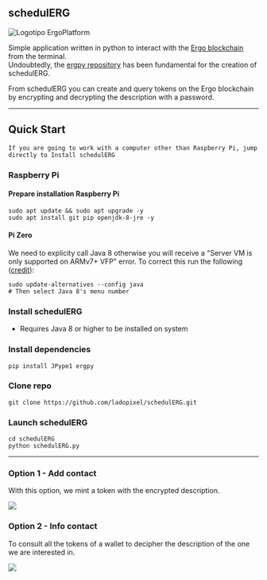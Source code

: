 <h2>schedulERG</h2>

<img src="https://camo.githubusercontent.com/ec19f4f188a819aea16eab8fb5d11c3916eda23f447e34ec2e03a57a321d7f38/68747470733a2f2f6572676f706c6174666f726d2e6f72672f696d672f6c6f676f747970655f77686974652e737667" alt="Logotipo ErgoPlatform">

<p>Simple application written in python to interact with the <a href="https://ergoplatform.org">Ergo blockchain</a> from the terminal.
<br>Undoubtedly, the <a href="https://github.com/mgpai22/ergpy">ergpy repository</a> has been fundamental for the creation of schedulERG.</p>

<p>From schedulERG you can create and query tokens on the Ergo blockchain by encrypting and decrypting the description with a password.</p>

<hr>

<h2>Quick Start</h2>
<code>If you are going to work with a computer other than Raspberry Pi, jump directly to Install schedulERG</code>

<h3>Raspberry Pi</h3>
<h4>Prepare installation Raspberry Pi</h4>

~~~
sudo apt update && sudo apt upgrade -y
sudo apt install git pip openjdk-8-jre -y
~~~

<h4>Pi Zero</h4>

We need to explicity call Java 8 otherwise you will receive a "Server VM is only supported on ARMv7+ VFP" error. To correct this run the following ([credit](https://raspberrypi.stackexchange.com/questions/104203/unable-to-run-java-on-raspberry-pi-zero-vm-is-only-supported-on-armv7-vfp)): 

~~~
sudo update-alternatives --config java
# Then select Java 8's menu number
~~~

<h3>Install schedulERG</h3>
<ul><li>Requires Java 8 or higher to be installed on system</li></ul>

<h3>Install dependencies</h3>

~~~
pip install JPype1 ergpy
~~~

<h3>Clone repo</h3>

~~~
git clone https://github.com/ladopixel/schedulERG.git
~~~

<h3>Launch schedulERG</h3>

~~~
cd schedulERG
python schedulERG.py
~~~

<hr>

<h3>Option 1 - Add contact</h3>
<p>With this option, we mint a token with the encrypted description.</p>
<img src="https://ergotokens.org/schedulERG-Add.png" atl="Add tokens in schedulERG">

<h3>Option 2 - Info contact</h3>
<p>To consult all the tokens of a wallet to decipher the description of the one we are interested in.</p>
<img src="https://ergotokens.org/schedulERG-Info.png" atl="Add tokens in schedulERG">
